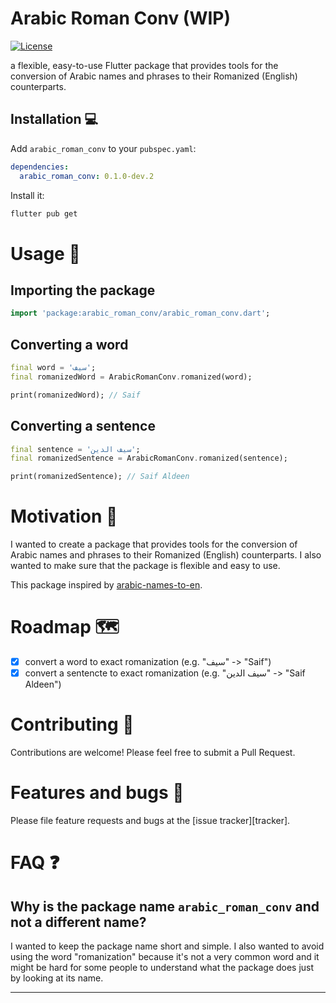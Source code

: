# Arabic Roman Conv (WIP)

[![License](https://img.shields.io/badge/License-BSD_3--Clause-blue.svg)](https://opensource.org/licenses/BSD-3-Clause)

a flexible, easy-to-use Flutter package that provides tools for the conversion of Arabic names and phrases to their Romanized (English) counterparts.

## Installation 💻

Add `arabic_roman_conv` to your `pubspec.yaml`:

```yaml
dependencies:
  arabic_roman_conv: 0.1.0-dev.2
```

Install it:

```sh
flutter pub get
```

# Usage 📖

## Importing the package

```dart
import 'package:arabic_roman_conv/arabic_roman_conv.dart';
```

## Converting a word

```dart
final word = 'سيف';
final romanizedWord = ArabicRomanConv.romanized(word);

print(romanizedWord); // Saif
```

## Converting a sentence

```dart
final sentence = 'سيف الدين';
final romanizedSentence = ArabicRomanConv.romanized(sentence);

print(romanizedSentence); // Saif Aldeen
```

# Motivation 🤔

I wanted to create a package that provides tools for the conversion of Arabic names and phrases to their Romanized (English) counterparts. I also wanted to make sure that the package is flexible and easy to use.

This package inspired by [arabic-names-to-en](https://github.com/hamdongunner/arabic-names-to-en).

# Roadmap 🗺

- [x] convert a word to exact romanization (e.g. "سيف" -> "Saif")
- [x] convert a sentencte to exact romanization (e.g. "سيف الدين" -> "Saif Aldeen")

# Contributing 🤝

Contributions are welcome! Please feel free to submit a Pull Request.

# Features and bugs 🐛

Please file feature requests and bugs at the [issue tracker][tracker].

# FAQ ❓

## Why is the package name `arabic_roman_conv` and not a different name?

I wanted to keep the package name short and simple. I also wanted to avoid using the word "romanization" because it's not a very common word and it might be hard for some people to understand what the package does just by looking at its name.

---
